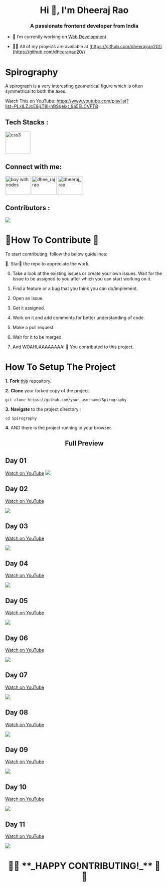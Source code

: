 <h1 align="center">Hi 👋, I'm Dheeraj Rao</h1>
<h3 align="center">A passionate frontend developer from India</h3>

- 🔭 I’m currently working on [Web Development](https://www.youtube.com/channel/UCHUZS2VgprpnN1dtLqb6ABA)

- 👨‍💻 All of my projects are available at [https://github.com/dheerajrao20/](https://github.com/dheerajrao20/)
# Spirography
A spirograph is a very interesting geometrical figure which is often symmetrical to both the axes.

Watch This on YouTube:
<a href="https://www.youtube.com/playlist?list=PLxILZJcE8jLT8HnBSqeixt_9a5ELCVFTB" target="blank">https://www.youtube.com/playlist?list=PLxILZJcE8jLT8HnBSqeixt_9a5ELCVFTB</a> 
<br>
<h2 align="left"> Tech Stacks :</h2>
<p align="left"> <a href="https://www.w3schools.com/python/" target="_blank" rel="noreferrer"> <img src="https://raw.githubusercontent.com/devicons/devicon/master/icons/python/python-original-wordmark.svg" alt="css3" width="80" height="70"/> </a></p>
  <h2 align="left">Connect with me:</h2>
<p align="left">
  <a href="https://www.youtube.com/channel/UCHUZS2VgprpnN1dtLqb6ABA" target="blank"><img align="center" src="https://raw.githubusercontent.com/rahuldkjain/github-profile-readme-generator/master/src/images/icons/Social/youtube.svg" alt="boy with codes" height="60" width="80" /></a> 
<a href="https://instagram.com/dhee_rajrao" target="blank"><img align="center" src="https://raw.githubusercontent.com/rahuldkjain/github-profile-readme-generator/master/src/images/icons/Social/instagram.svg" alt="dhee_rajrao" height="60" width="80" /></a>
<a href="https://codeforces.com/profile/dheeraj_rao" target="blank"><img align="center" src="https://raw.githubusercontent.com/rahuldkjain/github-profile-readme-generator/master/src/images/icons/Social/codeforces.svg" alt="dheeraj_rao" height="60" width="80" /></a>
</p>
<h2 align="left">Contributors :</h2>
<a href="https://github.com/dheerajrao20/Spirography/graphs/contributors">
    <img src="https://contrib.rocks/image?repo=dheerajrao20/Spirography" />
  </a>
  

  
# 🎇How To Contribute 🎇

To start contributing, follow the below guidelines:

🌟. Star🌟 the repo to appreciate the work.

0. Take a look at the existing issues or create your own issues. Wait for the Issue to be assigned to you after which you can start working on it.

1. Find a feature or a bug that you think you can do/implement.

2. Open an issue.

3. Get it assigned.

4. Work on it and add comments for better understanding of code.

5. Make a pull request.

6. Wait for it to be merged

7. And WOAHLAAAAAAAA! 🎉 You contributed to this project.

# How To Setup The Project

**1.** **Fork** [this](https://github.com/dheerajrao20/Spirography) repository.

**2.** **Clone** your forked copy of the project.

```
git clone https://github.com/your_username/Spirography
```

**3.** **Navigate** to the project directory :

```
cd Spirography
```

**4.** AND there is the project running in your browser.

<h2 align="center"> Full Preview</a>

<h2>Day 01</h2>

<a href="https://www.youtube.com/watch?v=I7sSWSNG29Y&list=PLxILZJcE8jLT8HnBSqeixt_9a5ELCVFTB&index=1">Watch on YouTube</a>
<img src="https://github.com/dheerajrao20/Spirography/blob/main/Spiral_01/pro%201.png?raw=true" />

<h2>Day 02</h2>

<a href="https://www.youtube.com/watch?v=EgIbTswfIzg">Watch on YouTube</a>

<img src="https://github.com/dheerajrao20/Spirography/blob/main/Spiral_02/pro%202.png?raw=true" />

<h2>Day 03</h2>

<a href="https://www.youtube.com/watch?v=jy5SwPG6bvE">Watch on YouTube</a>

<img src="https://github.com/dheerajrao20/Spirography/blob/main/Spiral_03/pro%203.png?raw=true" />

<h2>Day 04</h2>

<a href="https://www.youtube.com/watch?v=Gd42yHzjMXk">Watch on YouTube</a>

<img src="https://github.com/dheerajrao20/Spirography/blob/main/Spiral_04/pro%204.png?raw=true" />

<h2>Day 05</h2>

<a href="https://www.youtube.com/watch?v=c3IZmjkwTes">Watch on YouTube</a>

<img src="https://github.com/dheerajrao20/Spirography/blob/main/Spiral_05/pro%205.png?raw=true" />

<h2>Day 06</h2>

<a href="https://www.youtube.com/watch?v=8OZVLhfw_Eg">Watch on YouTube</a>

<img src="https://github.com/dheerajrao20/Spirography/blob/main/Spiral_06/pro%206.png?raw=true" />

<h2>Day 07</h2>

<a href="https://www.youtube.com/watch?v=DHpbI84p-Pc">Watch on YouTube</a>

<img src="https://github.com/dheerajrao20/Spirography/blob/main/Spiral_07/pro%207.png?raw=true" />


<h2>Day 08</h2>

<a href="https://www.youtube.com/watch?v=p-FxpnevlPI">Watch on YouTube</a>

<img src="https://github.com/dheerajrao20/Spirography/blob/main/Spiral_08/pro%208.png?raw=true" />

<h2>Day 09</h2>

<a href="https://www.youtube.com/watch?v=3-uEGZ4TSyY">Watch on YouTube</a>

<img src="https://github.com/dheerajrao20/Spirography/blob/main/Spiral_09/pro%209.png?raw=true" />

<h2>Day 10</h2>

<a href="https://www.youtube.com/watch?v=_TubwBJgaYQ">Watch on YouTube</a>

<img src="https://github.com/dheerajrao20/Spirography/blob/main/Spiral_10/pro%2010.png?raw=true" />

<h2>Day 11</h2>

<a href="https://www.youtube.com/watch?v=vpimKTQtL9Q">Watch on YouTube</a>

<img src="https://github.com/dheerajrao20/Spirography/blob/main/Spiral_11/pro%2011.png?raw=true" />

<h1 align="center">🎉🎉 **_HAPPY CONTRIBUTING!_** 🎉🎉 </h1>
